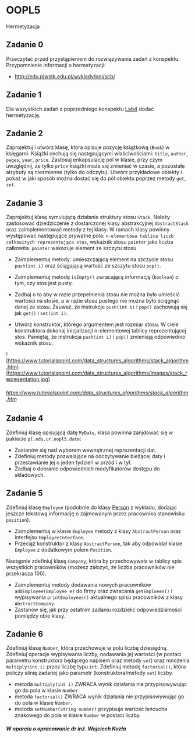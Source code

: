# OOPL5
Hermetyzacja

## Zadanie 0
Przeczytać przed przystąpieniem do rozwiązywania zadań z konspektu:
Przypomnienie informacji o hermetyzacji: 

* http://edu.pjwstk.edu.pl/wyklady/poj/scb/

## Zadanie 1
Dla wszystkich zadań z poprzedniego konspektu [Lab4](https://github.com/UR-OOP/OOPL4) dodać hermetyzację.

## Zadanie 2
Zaprojektuj i utwórz klasę, która opisuje pozycję książkową (`Book`) w księgarni. Książki cechują się następującymi właściwościami: `title`, `author`, `pages`, `year`, `price`. Zastosuj enkapsulację pól w klasie, przy czym uwzględnij, że tylko `price` książki może się zmieniać w czasie, a pozostałe atrybuty są niezmienne (tylko do odczytu). Utwórz przykładowe obiekty i pokaż w jaki sposób można dostać się do pól obiektu poprzez metody `get`, `set`.

## Zadanie 3
Zaprojektuj klasę symulującą działanie struktury stosu `Stack`. Należy zastosować dziedziczenie z dostarczonej klasy abstrakcyjnej `AbstractStack` oraz zaimplementować metody z tej klasy. W ramach klasy powinny występować następujące prywatne pola: `n-elementowa tablica liczb całkowitych reprezentująca stos`, wskaźnik stosu `pointer` jako liczba całkowita. `pointer` wskazuje element ze szczytu stosu. 

* Zaimplementuj metody: umieszczającą element na szczycie stosu `push(int i)` oraz  ściągającą wartość ze szczytu stosu `pop()`. 

* Zaimplementuj metodę `isEmpty()` zwracającą informację (`boolean`) o tym, czy stos jest pusty.

* Zadbaj o to aby w razie przepełnienia stosu nie można było umieścić wartości na stosie, a w razie stosu pustego nie można było ściągnąć danej ze stosu. Zauważ, że instrukcje `push(int i)` i `pop()` zachowują się jak `get()` i `set(int i)`. 

* Utwórz konstruktor, którego argumentem jest rozmiar stosu. W ciele konstruktora dokonaj inicjalizacji n-elementowej tablicy reprezentującej stos. Pamiętaj, że instrukcja `push(int i)` i `pop()` zmieniają odpowiednio wskaźnik stosu.

![https://www.tutorialspoint.com/data_structures_algorithms/stack_algorithm.htm](https://www.tutorialspoint.com/data_structures_algorithms/images/stack_representation.jpg)

###### https://www.tutorialspoint.com/data_structures_algorithms/stack_algorithm.htm

## Zadanie 4
Zdefiniuj klasę opisującą datę `MyDate`, klasa powinna zanjdować się w pakiecie `pl.edu.ur.oopl5.date`:

* Zastanów się nad wyborem wewnętrznej reprezentacji dat. 
* Zdefiniuj metody pozwalające na odczytywanie bieżącej daty i przestawianie jej o jeden tydzień w przód i w tył. 
* Zadbaj o dobranie odpowiednich modyfikatorów dostępu do składowych. 


## Zadanie 5
Zdefiniuj klasę `Employee` (podobnie do klasy [Person](https://github.com/UR-OOP/OOPL4#zadanie-1) z wykładu, dodając jeszcze tekstową informację o zajmowanym przez pracownika stanowisku `position`).

* Zaimplementuj w klasie `Employee` metody z klasy `AbstractPerson` oraz interfejsu `EmployeeInterface`.
* Przeciąż konstruktor z klasy `AbstractPerson`, tak aby odpowidał klasie `Employee` z dodatkowym polem `Position`.

Następnie zdefiniuj klasę `Company`, która by przechowywała w tablicy spis wszystkich pracowników (możesz założyć, że liczba pracowników nie przekracza 100). 

* Zaimplementuj metody dodawania nowych pracowników `addEmployee(Employee e)` do firmy oraz zwracania `getEmploees()` i wypisywania `printEmployees()` aktualnego spisu pracowników z klasy `AbstractCompany`. 
* Zastanów się, jak przy ostatnim zadaniu rozdzielić odpowiedzialności pomiędzy obie klasy.

## Zadanie 6
Zdefiniuj klasę `Number`, która przechowuje w polu liczbę dziesiędną. Zdefiniuj operacje wypisywania liczby, nadawania jej wartości (w postaci parametru konstruktora będącego napisem oraz metody `set`) oraz mnożenia `multiply(int i)` przez liczbę typu `int`. Zdefiniuj metodę `factorial()`, która policzy silnię zadanej jako parametr (konstruktora/metody `set`) liczby. 

* metoda `multiply(int i)` ZWRACA wynik działania nie przypisowywując go do pola w klasie `Number`.
* metoda `factorial()` ZWRACA wynik działania nie przypisowywując go do pola w klasie `Number`.
* metoda `setNumber(String number)` przypisuje wartość łańcucha znakowego do pola w klasie `Number` w postaci liczby.

##### W oparciu o opracowanie dr inż. Wojciech Kozła
